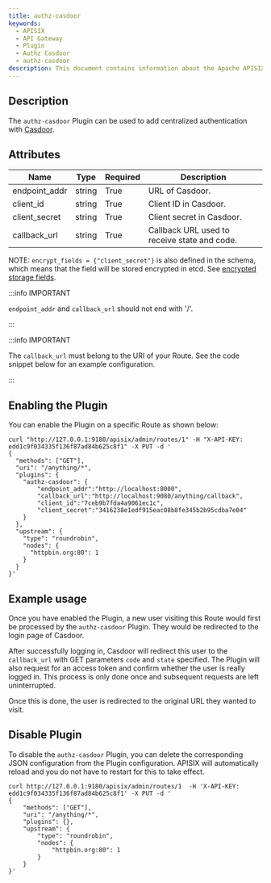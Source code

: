 ```yaml
---
title: authz-casdoor
keywords:
  - APISIX
  - API Gateway
  - Plugin
  - Authz Casdoor
  - authz-casdoor
description: This document contains information about the Apache APISIX authz-casdoor Plugin.
---
```


<!--
#
# Licensed to the Apache Software Foundation (ASF) under one or more
# contributor license agreements.  See the NOTICE file distributed with
# this work for additional information regarding copyright ownership.
# The ASF licenses this file to You under the Apache License, Version 2.0
# (the "License"); you may not use this file except in compliance with
# the License.  You may obtain a copy of the License at
#
#     http://www.apache.org/licenses/LICENSE-2.0
#
# Unless required by applicable law or agreed to in writing, software
# distributed under the License is distributed on an "AS IS" BASIS,
# WITHOUT WARRANTIES OR CONDITIONS OF ANY KIND, either express or implied.
# See the License for the specific language governing permissions and
# limitations under the License.
#
-->

## Description

The `authz-casdoor` Plugin can be used to add centralized authentication with [Casdoor](https://casdoor.org/).

## Attributes

| Name          | Type   | Required | Description                                  |
|---------------|--------|----------|----------------------------------------------|
| endpoint_addr | string | True     | URL of Casdoor.                              |
| client_id     | string | True     | Client ID in Casdoor.                        |
| client_secret | string | True     | Client secret in Casdoor.                    |
| callback_url  | string | True     | Callback URL used to receive state and code. |

NOTE: `encrypt_fields = {"client_secret"}` is also defined in the schema, which means that the field will be stored encrypted in etcd. See [encrypted storage fields](../plugin-develop.md#encrypted-storage-fields).

:::info IMPORTANT

`endpoint_addr` and `callback_url` should not end with '/'.

:::

:::info IMPORTANT

The `callback_url` must belong to the URI of your Route. See the code snippet below for an example configuration.

:::

## Enabling the Plugin

You can enable the Plugin on a specific Route as shown below:

```shell
curl "http://127.0.0.1:9180/apisix/admin/routes/1" -H "X-API-KEY: edd1c9f034335f136f87ad84b625c8f1" -X PUT -d '
{
  "methods": ["GET"],
  "uri": "/anything/*",
  "plugins": {
    "authz-casdoor": {
        "endpoint_addr":"http://localhost:8000",
        "callback_url":"http://localhost:9080/anything/callback",
        "client_id":"7ceb9b7fda4a9061ec1c",
        "client_secret":"3416238e1edf915eac08b8fe345b2b95cdba7e04"
    }
  },
  "upstream": {
    "type": "roundrobin",
    "nodes": {
      "httpbin.org:80": 1
    }
  }
}'
```

## Example usage

Once you have enabled the Plugin, a new user visiting this Route would first be processed by the `authz-casdoor` Plugin. They would be redirected to the login page of Casdoor.

After successfully logging in, Casdoor will redirect this user to the `callback_url` with GET parameters `code` and `state` specified. The Plugin will also request for an access token and confirm whether the user is really logged in. This process is only done once and subsequent requests are left uninterrupted.

Once this is done, the user is redirected to the original URL they wanted to visit.

## Disable Plugin

To disable the `authz-casdoor` Plugin, you can delete the corresponding JSON configuration from the Plugin configuration. APISIX will automatically reload and you do not have to restart for this to take effect.

```shell
curl http://127.0.0.1:9180/apisix/admin/routes/1  -H 'X-API-KEY: edd1c9f034335f136f87ad84b625c8f1' -X PUT -d '
{
    "methods": ["GET"],
    "uri": "/anything/*",
    "plugins": {},
    "upstream": {
        "type": "roundrobin",
        "nodes": {
            "httpbin.org:80": 1
        }
    }
}'
```
